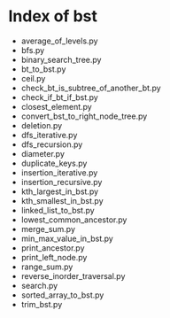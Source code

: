 # Index of bst

* average_of_levels.py
* bfs.py
* binary_search_tree.py
* bt_to_bst.py
* ceil.py
* check_bt_is_subtree_of_another_bt.py
* check_if_bt_if_bst.py
* closest_element.py
* convert_bst_to_right_node_tree.py
* deletion.py
* dfs_iterative.py
* dfs_recursion.py
* diameter.py
* duplicate_keys.py
* insertion_iterative.py
* insertion_recursive.py
* kth_largest_in_bst.py
* kth_smallest_in_bst.py
* linked_list_to_bst.py
* lowest_common_ancestor.py
* merge_sum.py
* min_max_value_in_bst.py
* print_ancestor.py
* print_left_node.py
* range_sum.py
* reverse_inorder_traversal.py
* search.py
* sorted_array_to_bst.py
* trim_bst.py
